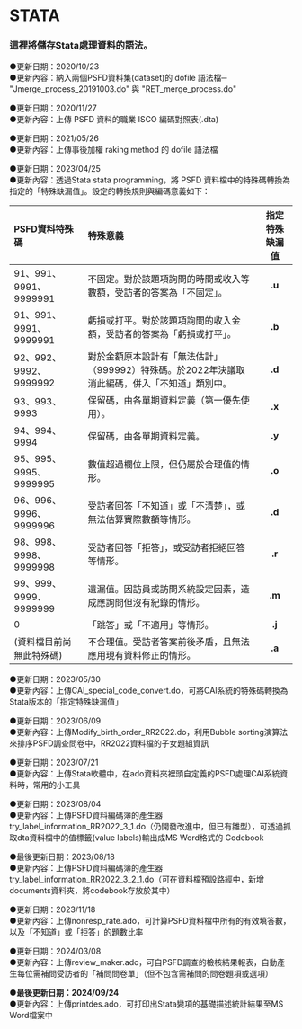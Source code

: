 # STATA

### 這裡將儲存Stata處理資料的語法。

●更新日期：2020/10/23  
●更新內容：納入兩個PSFD資料集(dataset)的 dofile 語法檔─ "Jmerge_process_20191003.do" 與 "RET_merge_process.do"

●更新日期：2020/11/27  
●更新內容：上傳 PSFD 資料的職業 ISCO 編碼對照表(.dta)

●更新日期：2021/05/26  
●更新內容：上傳事後加權 raking method 的 dofile 語法檔

●更新日期：2023/04/25  
●更新內容：透過Stata stata programming，將 PSFD 資料檔中的特殊碼轉換為指定的「特殊缺漏值」。設定的轉換規則與編碼意義如下：

|PSFD資料特殊碼|特殊意義|指定特殊缺漏值|
|:--------|:-------|:------:|
|91、991、9991、9999991|不固定。對於該題項詢問的時間或收入等數額，受訪者的答案為「不固定」。|**.u**|
|91、991、9991、9999991|虧損或打平。對於該題項詢問的收入金額，受訪者的答案為「虧損或打平」。|**.b**|
|92、992、9992、9999992|對於金額原本設計有「無法估計」（999992）特殊碼。於2022年決議取消此編碼，併入「不知道」類別中。|**.d**|
|93、993、9993|保留碼，由各單期資料定義（第一優先使用）。| **.x** |
|94、994、9994|保留碼，由各單期資料定義。| **.y** |
|95、995、9995、9999995|數值超過欄位上限，但仍屬於合理值的情形。|**.o**|
|96、996、9996、9999996|受訪者回答「不知道」或「不清楚」，或無法估算實際數額等情形。|**.d**|
|98、998、9998、9999998|受訪者回答「拒答」，或受訪者拒絕回答等情形。|**.r**|
|99、999、9999、9999999|遺漏值。因訪員或訪問系統設定因素，造成應詢問但沒有紀錄的情形。|**.m**|
|0|「跳答」或「不適用」等情形。|**.j**|
|(資料檔目前尚無此特殊碼)|不合理值。受訪者答案前後矛盾，且無法應用現有資料修正的情形。|**.a**|
 
●更新日期：2023/05/30  
●更新內容：上傳CAI_special_code_convert.do，可將CAI系統的特殊碼轉換為Stata版本的「指定特殊缺漏值」

●更新日期：2023/06/09  
●更新內容：上傳Modify_birth_order_RR2022.do，利用Bubble sorting演算法來排序PSFD調查問卷中，RR2022資料檔的子女題組資訊

●更新日期：2023/07/21  
●更新內容：上傳Stata軟體中，在ado資料夾裡頭自定義的PSFD處理CAI系統資料時，常用的小工具

●更新日期：2023/08/04  
●更新內容：上傳PSFD資料編碼簿的產生器try_label_information_RR2022_3_1.do（仍開發改進中，但已有雛型），可透過抓取dta資料檔中的值標籤(value labels)輸出成MS Word格式的 Codebook

●最後更新日期：2023/08/18  
●更新內容：上傳PSFD資料編碼簿的產生器try_label_information_RR2022_3_2_1.do（可在資料檔預設路經中，新增documents資料夾，將codebook存放於其中）

●更新日期：2023/11/18  
●更新內容：上傳nonresp_rate.ado，可計算PSFD資料檔中所有的有效填答數，以及「不知道」或「拒答」的題數比率

●更新日期：2024/03/08  
●更新內容：上傳review_maker.ado，可自PSFD調查的檢核結果報表，自動產生每位需補問受訪者的「補問問卷單」（但不包含需補問的問卷題項或選項）

●**最後更新日期：2024/09/24**  
●更新內容：上傳printdes.ado，可打印出Stata變項的基礎描述統計結果至MS Word檔案中
